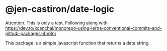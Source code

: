# @jen-castiron/date-logic

Attention. This is only a test.
Following along with https://dev.to/xcanchal/monorepo-using-lerna-conventional-commits-and-github-packages-4m8m

This package is a simple javascript function that returns a date string.
